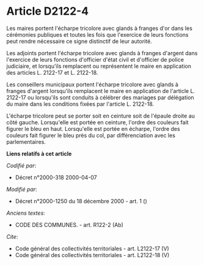 # Article D2122-4

Les maires portent l'écharpe tricolore avec glands à franges d'or dans les cérémonies publiques et toutes les fois que
l'exercice de leurs fonctions peut rendre nécessaire ce signe distinctif de leur autorité. 

Les adjoints portent l'écharpe tricolore avec glands à franges d'argent dans l'exercice de leurs fonctions d'officier d'état
civil et d'officier de police judiciaire, et lorsqu'ils remplacent ou représentent le maire en application des articles L.
2122-17 et L. 2122-18. 

Les conseillers municipaux portent l'écharpe tricolore avec glands à franges d'argent lorsqu'ils remplacent le maire en
application de l'article L. 2122-17 ou lorsqu'ils sont conduits à célébrer des mariages par délégation du maire dans les
conditions fixées par l'article L. 2122-18. 

L'écharpe tricolore peut se porter soit en ceinture soit de l'épaule droite au côté gauche. Lorsqu'elle est portée en
ceinture, l'ordre des couleurs fait figurer le bleu en haut. Lorsqu'elle est portée en écharpe, l'ordre des couleurs fait
figurer le bleu près du col, par différenciation avec les parlementaires.

**Liens relatifs à cet article**

_Codifié par_:

  - Décret n°2000-318 2000-04-07

_Modifié par_:

  - Décret n°2000-1250 du 18 décembre 2000 - art. 1 ()

_Anciens textes_:

  - CODE DES COMMUNES. - art. R122-2 (Ab)

_Cite_:

  - Code général des collectivités territoriales - art. L2122-17 (V)
  - Code général des collectivités territoriales - art. L2122-18 (V)
